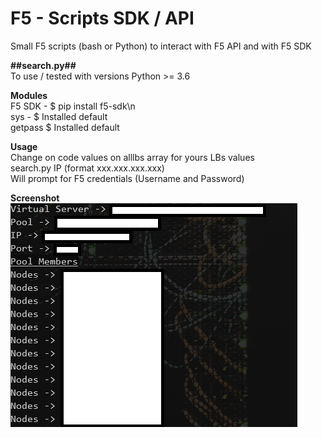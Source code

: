 # F5 - Scripts SDK / API  
Small F5 scripts (bash or Python) to interact with F5 API and with F5 SDK

**##search.py##**  
To use / tested with versions Python >= 3.6

**Modules**  
F5 SDK - $ pip install f5-sdk\n  
sys - $ Installed default  
getpass $ Installed default  

**Usage**  
Change on code values on alllbs array for yours LBs values  
search.py IP (format xxx.xxx.xxx.xxx)  
Will prompt for F5 credentials (Username and Password)

**Screenshot**  
![alt text](https://github.com/ambmarques/f5scripts/blob/main/search_screenshot.PNG?raw=true)
